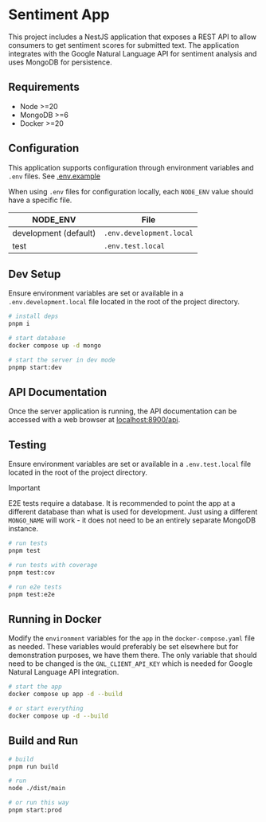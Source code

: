 # Sentiment App

This project includes a NestJS application that exposes a REST API to allow
consumers to get sentiment scores for submitted text. The application integrates
with the Google Natural Language API for sentiment analysis and uses MongoDB for
persistence.

## Requirements

- Node >=20
- MongoDB >=6
- Docker >=20

## Configuration

This application supports configuration through environment variables and `.env` files.
See [.env.example](./.env.example)

When using `.env` files for configuration locally, each `NODE_ENV` value should have
a specific file.

| NODE_ENV              | File                     |
| --------------------- | ------------------------ |
| development (default) | `.env.development.local` |
| test                  | `.env.test.local`        |

## Dev Setup

Ensure environment variables are set or available in a `.env.development.local` file located in the root
of the project directory.

```sh
# install deps
pnpm i

# start database
docker compose up -d mongo

# start the server in dev mode
pnpmp start:dev
```

## API Documentation

Once the server application is running, the API documentation can be accessed
with a web browser at [localhost:8900/api](http://localhost:8900/api).

## Testing

Ensure environment variables are set or available in a `.env.test.local` file
located in the root of the project directory.

> [!IMPORTANT]
> E2E tests require a database. It is recommended to point the app at a
> different database than what is used for development. Just using a
> different `MONGO_NAME` will work - it does not need to be an entirely
> separate MongoDB instance.

```sh
# run tests
pnpm test

# run tests with coverage
pnpm test:cov

# run e2e tests
pnpm test:e2e
```

## Running in Docker

Modify the `environment` variables for the `app` in the `docker-compose.yaml`
file as needed. These variables would preferably be set elsewhere but
for demonstration purposes, we have them there. The only variable that
should need to be changed is the `GNL_CLIENT_API_KEY` which is needed for
Google Natural Language API integration.

```sh
# start the app
docker compose up app -d --build

# or start everything
docker compose up -d --build
```

## Build and Run

```sh
# build
pnpm run build

# run
node ./dist/main

# or run this way
pnpm start:prod
```
